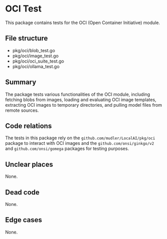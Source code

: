 # OCI Test

This package contains tests for the OCI (Open Container Initiative) module.

## File structure

- pkg/oci/blob_test.go
- pkg/oci/image_test.go
- pkg/oci/oci_suite_test.go
- pkg/oci/ollama_test.go

## Summary

The package tests various functionalities of the OCI module, including fetching blobs from images, loading and evaluating OCI image templates, extracting OCI images to temporary directories, and pulling model files from remote sources.

## Code relations

The tests in this package rely on the `github.com/mudler/LocalAI/pkg/oci` package to interact with OCI images and the `github.com/onsi/ginkgo/v2` and `github.com/onsi/gomega` packages for testing purposes.

## Unclear places

None.

## Dead code

None.

## Edge cases

None.

